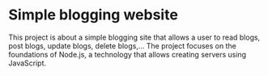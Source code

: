 # Simple blogging website
This project is about a simple blogging site that allows a user to read blogs, post blogs, update blogs, delete blogs,... The project focuses on the foundations of Node.js, a technology that allows creating servers using JavaScript.